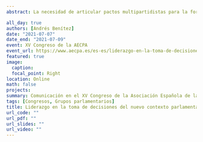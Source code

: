 ```yaml
---
abstract: La necesidad de articular pactos multipartidistas para la formación de gobiernos ha devuelto al Parlamento su esencia deliberativa. Tras la irrupción de Podemos y Ciudadanos en el panorama político nacional, así como la renovación de los liderazgos de los partidos tradicionales, los discursos que exigían una nueva forma de hacer política han entrado en las cámaras legislativas. De este modo, se pretende estudiar si entre los partidos políticos españoles existe un nuevo estilo de liderazgo emergente. Esta comunicación pretende indagar en la organización interna de los grupos parlamentarios para conocer mejor cómo se toman decisiones y cómo el liderazgo de los parlamentarios influye en las decisiones que toman sus respectivos grupos. 

all_day: true
authors: [Andrés Benítez]
date: "2021-07-07"
date_end: "2021-07-09"
event: XV Congreso de la AECPA
event_url: https://www.aecpa.es/es-es/liderazgo-en-la-toma-de-decisiones-del-nuevo-contexto-parlamentario-mu/congress-papers/3235/
featured: true
image:
  caption: 
  focal_point: Right
location: Online
math: false
projects:
summary: Comunicación en el XV Congreso de la Asociación Española de la Ciencia Política y de la Administración 
tags: [Congresos, Grupos parlamentarios]
title: Liderazgo en la toma de decisiones del nuevo contexto parlamentario multipartidista
url_code: ""
url_pdf: ""
url_slides: ""
url_video: ""
---
```

